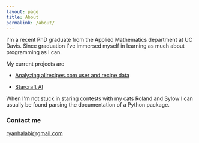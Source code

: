 ```yaml
---
layout: page
title: About
permalink: /about/
---
```


I'm a recent PhD graduate from the Applied Mathematics department at UC Davis.  Since graduation I've immersed myself in learning as much about programming as I can.

My current projects are 

* [Analyzing allrecipes.com user and recipe data](https://github.com/ryanhalabi/AllRecipes) 

* [Starcraft AI](https://github.com/ryanhalabi/SCAI)


When I'm not stuck in staring contests with my cats Roland and Sylow I can usually be found parsing the documentation of a Python package.

### Contact me

[ryanhalabi@gmail.com](mailto:ryanhalabi@gmail.com)
